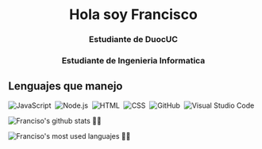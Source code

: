 <h1 align="center">Hola soy Francisco</h1>
<h3 align="center">Estudiante de DuocUC</h3>
<h3 align="center">Estudiante de Ingenieria Informatica</h3>

<h2>Lenguajes que manejo</h2>

![JavaScript](https://img.shields.io/badge/-JavaScript-05122A?style=flat&logo=javascript)&nbsp;
![Node.js](https://img.shields.io/badge/-Node.js-05122A?style=flat&logo=node.js)&nbsp;
![HTML](https://img.shields.io/badge/-HTML-05122A?style=flat&logo=HTML5)&nbsp;
![CSS](https://img.shields.io/badge/-CSS-05122A?style=flat&logo=CSS3&logoColor=1572B6)&nbsp;
![GitHub](https://img.shields.io/badge/-GitHub-05122A?style=flat&logo=github)&nbsp;
![Visual Studio Code](https://img.shields.io/badge/-Visual%20Studio%20Code-05122A?style=flat&logo=visual-studio-code&logoColor=007ACC)&nbsp;

![Franciso's github stats 🌟🌟](https://github-readme-stats.vercel.app/api?username=franciscogt&show_icons=true&theme=github_dark)

![Franciso's most used languajes 🌟🌟](https://github-readme-stats.vercel.app/api/top-langs/?username=franciscogt&layout=compact&theme=github_dark)
